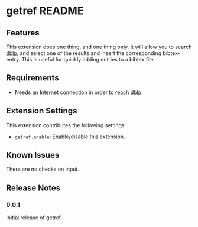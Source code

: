 # getref README

## Features

This extension does one thing, and one thing only. It will allow you to search [dblp](https://dblp.org/), and select one of the results and insert the corresponding bibtex-entry. This is useful for quickly adding entries to a bibtex file.

## Requirements

- Needs an Internet connection in order to reach [dblp](https://dblp.org/).

## Extension Settings


This extension contributes the following settings:

* `getref.enable`: Enable/disable this extension.

## Known Issues

There are no checks on input.

## Release Notes

### 0.0.1

Initial release of getref.
